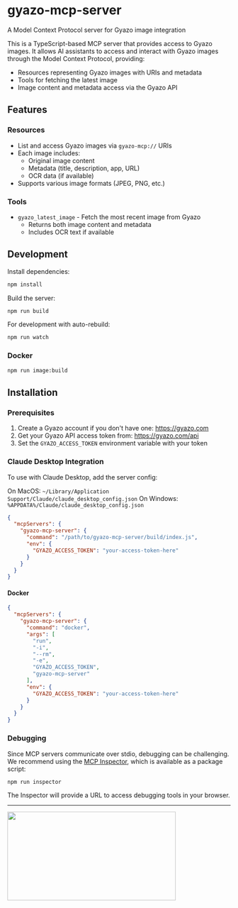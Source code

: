 # gyazo-mcp-server

A Model Context Protocol server for Gyazo image integration

This is a TypeScript-based MCP server that provides access to Gyazo images. It allows AI assistants to access and interact with Gyazo images through the Model Context Protocol, providing:

- Resources representing Gyazo images with URIs and metadata
- Tools for fetching the latest image
- Image content and metadata access via the Gyazo API

## Features

### Resources

- List and access Gyazo images via `gyazo-mcp://` URIs
- Each image includes:
  - Original image content
  - Metadata (title, description, app, URL)
  - OCR data (if available)
- Supports various image formats (JPEG, PNG, etc.)

### Tools

- `gyazo_latest_image` - Fetch the most recent image from Gyazo
  - Returns both image content and metadata
  - Includes OCR text if available

## Development

Install dependencies:

```bash
npm install
```

Build the server:

```bash
npm run build
```

For development with auto-rebuild:

```bash
npm run watch
```

### Docker

```bash
npm run image:build
```

## Installation

### Prerequisites

1. Create a Gyazo account if you don't have one: https://gyazo.com
2. Get your Gyazo API access token from: https://gyazo.com/api
3. Set the `GYAZO_ACCESS_TOKEN` environment variable with your token

### Claude Desktop Integration

To use with Claude Desktop, add the server config:

On MacOS: `~/Library/Application Support/Claude/claude_desktop_config.json`
On Windows: `%APPDATA%/Claude/claude_desktop_config.json`

```json
{
  "mcpServers": {
    "gyazo-mcp-server": {
      "command": "/path/to/gyazo-mcp-server/build/index.js",
      "env": {
        "GYAZO_ACCESS_TOKEN": "your-access-token-here"
      }
    }
  }
}
```

#### Docker

```json
{
  "mcpServers": {
    "gyazo-mcp-server": {
      "command": "docker",
      "args": [
        "run",
        "-i",
        "--rm",
        "-e",
        "GYAZO_ACCESS_TOKEN",
        "gyazo-mcp-server"
      ],
      "env": {
        "GYAZO_ACCESS_TOKEN": "your-access-token-here"
      }
    }
  }
}
```

### Debugging

Since MCP servers communicate over stdio, debugging can be challenging. We recommend using the [MCP Inspector](https://github.com/modelcontextprotocol/inspector), which is available as a package script:

```bash
npm run inspector
```

The Inspector will provide a URL to access debugging tools in your browser.

---

<a href="https://glama.ai/mcp/servers/bhrk879agk">
  <img width="380" height="200" src="https://glama.ai/mcp/servers/bhrk879agk/badge" />
</a>
